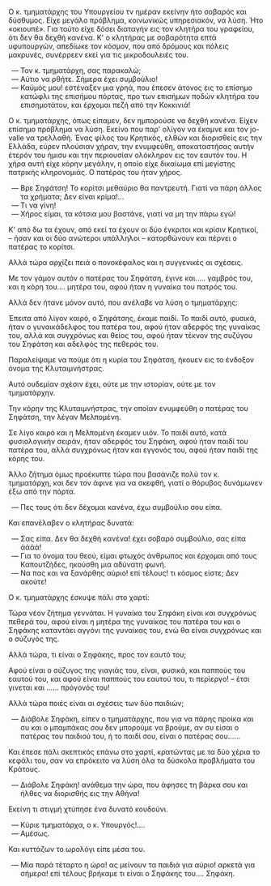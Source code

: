 Ο κ. τμηματάρχης του Υπουργείου τν ημέραν εκείνην ήτο σοβαρός και δύσθυμος. Είχε μεγάλο πρόβλημα, κοινωνικώς
υπηρεσιακόν, να λύση. Ήτο «οκιουπέ». Για τούτο είχε δόσει διαταγήν εις τον κλητήρα του γραφείου, ότι δεν θα δεχθή
κανένα. Κ' ο κλητήρας με σοβαρότητα επτά υφυπουργών, απεδίωκε τον κόσμον, που από δρόμους και πόλεις μακρυνές,
συνέρρεεν εκεί για τις μικροδουλειές του.

<ol style="list-style-type: '&mdash; '">
  <li>Τον κ. τμηματάρχη, σας παρακαλώ;</li>
  <li>Αύτιο να ρθήτε. Σήμερα έχει συμβούλιο!</li>
  <li>
    Καϋμός μου! εστέναξεν μια γρηά, που έπεσεν άτονος εις το επίσημο κατώφλι της επισήμου πόρτας, προ των επισήμων
    ποδών κλητήρα του επισημοτάτου, και έρχομαι πεζή από την Κοκκινιά!
  </li>
</ol>

Ο κ. τμηματάρχης, όπως είπαμεν, δεν ημπορούσε να δεχθή κανένα. Είχεν επίσημο πρόβλημα να λύση. Εκείνο που παρ' ολίγον να
έκαμνε και τον jo-valle να τρελλαθή. Ένας φίλος του Κρητικός, ελθών και διορισθείς εις την Ελλάδα, εύρεν πλούσιαν χήραν,
την ενυμφεύθη, αποκαταστήσας αυτήν έτερόν του ήμισυ και την περιουσίαν ολόκληρον εις τον εαυτόν του. Η χήρα αυτή είχε
κόρην μεγάλην, η οποίο είχε δικαίωμα επί μεγίστης πατρικής κληρονομιάς. Ο πατέρας του ήταν χήρος.

<ol style="list-style-type: '&mdash; '">
  <li>Βρε Σηφάτση! Το κορίτσι μεθαύριο θα παντρευτή. Γιατί να πάρη άλλος τα χρήματα; Δεν είναι κρίμα!...</li>
  <li>Τι να γίνη!</li>
  <li>Χήρος είμαι, τα κότσια μου βαστάνε, γιατί να μη την πάρω εγώ!</li>
</ol>

Κ' από δω τα έχουν, από εκεί τα έχουν οι δύο έγκριτοι και κρίσιν Κρητικοί, &ndash; ήσαν και οι δύο ανώτεροι υπάλληλοι
&ndash; κατορθώνουν και πέρνει ο πατέρας το κορίτσι.

Αλλά τώρα αρχίζει πειά ο πονοκέφαλος και η συγγενικές αι σχέσεις.

Με τον γάμον αυτόν ο πατέρας του Σηφάτση, έγινε και..... γαμβρός του, και η κόρη του.... μητέρα του, αφού ήταν η γυναίκα
του πατρός του.

Αλλά δεν ήτανε μόνον αυτό, που ανέλαβε να λύση ο τμηματάρχης:

Έπειτα από λίγον καιρό, ο Σηφάτσης, έκαμε παιδί. Το παιδί αυτό, φυσικά, ήταν ο γυναικάδελφος του πατέρα του, αφού ήταν
αδερφός της γυναίκας του, αλλά και συγχρόνως και θείος του, αφού ήταν τέκνον της συζύγου του Σηφάτση και αδελφός της
πεθεράς του.

Παραλείψαμε να πούμε ότι η κυρία του Σηφάτση, ήκουεν εις το ένδοξον όνομα της Κλυταιμνήστρας.

Αυτό ουδεμίαν σχέσιν έχει, ούτε με την ιστορίαν, ούτε με τον τμηματάρχην.

Την κόρην της Κλυταιμνήστρας, την οποίαν ενυμφεύθη ο πατέρας του Σηφάτση, την λέγαν Μελπομένη.

Σε λίγο καιρό και η Μελπομένη έκαμεν υιόν. Το παιδί αυτό, κατά φυσιολογικήν σειράν, ήταν αδερφός του Σηφάκη, αφού ήταν
παιδί του πατέρα του, αλλά συγχρόνως ήταν και εγγονός του, αφού ήταν παιδί της κόρης του.

Άλλο ζήτημα όμως προέκυπτε τώρα που βασάνιζε πολύ τον κ. τμηματάρχη, και δεν τον άφινε για να σκεφθή, γιατί ο θόρυβος
δυνάμωνεν έξω από την πόρτα.

<ol style="list-style-type: '&mdash; '">
  <li>Πες τους ότι δεν δέχομαι κανένα, έχω συμβούλιο σου είπα.</li>
</ol>

Και επανέλαβεν ο κλητήρας δυνατά:

<ol style="list-style-type: '&mdash; '">
  <li>Σας είπα. Δεν θα δεχθή κανένα! έχει σοβαρό συμβούλιο, σας είπα άάάά!</li>
  <li>Για το όνομα του θεού, είμαι φτωχός άνθρωπος και έρχομαι από τους Καπουτζήδες, ηκούσθη μια αδύνατη φωνή.</li>
  <li>Να πας και να ξανάρθης αύριο! επί τέλους! τι κόσμος είστε; Δεν ακούτε!</li>
</ol>

Ο κ. τμηματάρχης έσκυψε πάλι στο χαρτί:

Τώρα νέον ζήτημα γεννάται. Η γυναίκα του Σηφάκη είναι και συγχρόνως πεθερά του, αφού είναι η μητέρα της γυναίκας του
πατέρα του και ο Σηφάκης καταντάει αγγόνι της γυναίκας του, ενώ θα είναι συγχρόνως και ο σύζυγός της.

Αλλά τώρα, τι είναι ο Σηφάκης, προς τον εαυτό του;

Αφού είναι ο σύζυγος της γιαγιάς του, είναι, φυσικά, και παππούς του εαυτού του, και αφού είναι παππούς του εαυτού του,
τι περίεργο! &ndash; έτσι γινεται και ...... πρόγονός του!

Αλλά τώρα ποιές είναι αι σχέσεις των δύο παιδιών;

<ol style="list-style-type: '&mdash; '">
  <li>
    Διάβολε Σηφάκη, είπεν ο τμηματάρχης, που για να πάρης προίκα και συ και ο μπαμπάκας σου δεν μπορούμε να βρούμε, αν
    συ είσαι ο πατέρας του παιδιού του, ή το παιδί σου, είναι ο πατέρας σου......
  </li>
</ol>

Και έπεσε πάλι σκεπτικός επάνω στο χαρτί, κρατώντας με τα δύο χέρια το κεφάλι του, σαν να επρόκειτο να λύση όλα τα
δύσκολα προβλήματα του Κράτους.

<ol style="list-style-type: '&mdash; '">
  <li>Διάβολε Σηφάκη! ανάθεμα την ώρα, που άφησες τη βάρκα σου και ήλθες να διορισθής εις την Αθήνα!</li>
</ol>

Εκείνη τι στιγμή χτύπησε ένα δυνατό κουδούνι.

<ol style="list-style-type: '&mdash; '">
  <li>Κύριε τμηματάρχα, ο κ. Υπουργός!....</li>
  <li>Αμέσως.</li>
</ol>

Και κυττάζων το ωρολόγι είπε μέσα του.

<ol style="list-style-type: '&mdash; '">
  <li>
    Μία παρά τέταρτο η ώρα! ας μείνουν τα παιδιά για αύριο! αρκετά για σήμερα! επί τέλους βρήκαμε τι είναι ο Σηφάκης
    του.... Σηφάκη.
  </li>
</ol>
